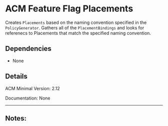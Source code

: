# ACM Feature Flag Placements
Creates `Placements` based on the naming convention specified in the `PolicyGenerator`.  Gathers all of the `PlacementBindings` and looks for referenecs to Placements that match the specified naming convention.

## Dependencies
  - None

## Details
ACM Minimal Version: 2.12

Documentation: None

---
**Notes:**
  -
